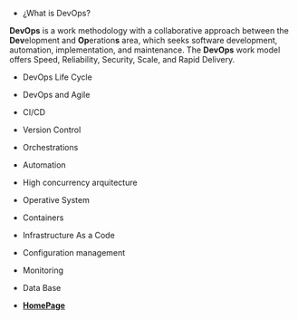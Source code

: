 - ¿What is DevOps?

**DevOps** is a work methodology with a collaborative approach between the **Dev**elopment and **Op**eration**s** area, which seeks software development, automation, implementation, and maintenance. The **DevOps** work model offers Speed, Reliability, Security, Scale, and Rapid Delivery.

- DevOps Life Cycle
- DevOps and Agile
- CI/CD
- Version Control
- Orchestrations
- Automation
- High concurrency arquitecture
- Operative System
- Containers
- Infrastructure As a Code
- Configuration management
- Monitoring
- Data Base

- </code> **[HomePage](https://github.com/SrAlejo44/Our-DevOps-Journey/blob/main/README.md)**